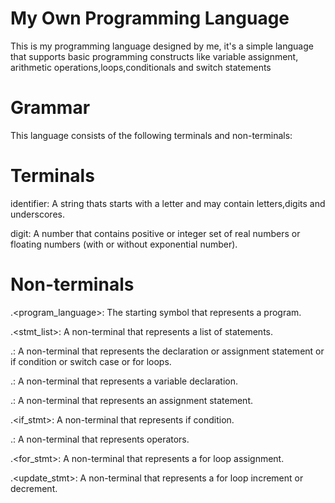 # My Own Programming Language
This is my programming language designed by me, it's a simple language that supports basic programming constructs like variable assignment, arithmetic operations,loops,conditionals and switch statements

# Grammar
This language consists of the following terminals and non-terminals:

# Terminals
identifier: A string thats starts with a letter and may contain letters,digits and underscores.

digit: A number that contains positive or integer set of real numbers or floating numbers (with or without exponential number).

# Non-terminals
.<program_language>: The starting symbol that represents a program.

.<stmt_list>: A non-terminal that represents a list of statements.

.<content>: A non-terminal that represents the declaration or assignment statement or if condition or switch case or for loops. 
	
.<declare>: A non-terminal that represents a variable declaration.
	
.<assign>: A non-terminal that represents an assignment statement.
	
.<if_stmt>: A non-terminal that represents if condition.	
	
.<operation>: A non-terminal that represents operators.
	
.<for_stmt>: A non-terminal that represents a for loop assignment.
	
.<update_stmt>: A non-terminal that represents a for loop increment or decrement.
	
